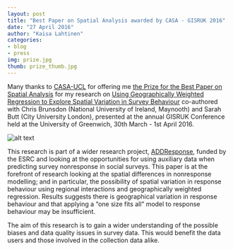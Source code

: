 ```yaml
---
layout: post
title: "Best Paper on Spatial Analysis awarded by CASA - GISRUK 2016"
date: "27 April 2016"
author: "Kaisa Lahtinen"
categories:
- blog
- press
img: prize.jpg
thumb: prize_thumb.jpg
---
```


Many thanks to [CASA-UCL](http://www.bartlett.ucl.ac.uk/casa) for offering me [the Prize for the Best Paper on Spatial Analysis](http://www.bartlett.ucl.ac.uk/casa/news/2016-04-06--Sinesio-Alves-Junior-Award-2016) for my research on [Using Geographically Weighted Regression to Explore Spatial Variation in Survey Behaviour](https://blogs.city.ac.uk/addresponse/files/2014/09/LahtinenBrunsdonButt_FINAL-16qzy9t.pdf) co-authored with Chris Brunsdon (National University of Ireland, Maynooth) and Sarah Butt (City University London), presented at the annual GISRUK Conference held at the University of Greenwich, 30th March - 1st April 2016.

![alt text](http://www.bartlett.ucl.ac.uk/casa/news/images/gisruk2016.jpg)

This research is part of a wider research project, [ADDResponse](https://blogs.city.ac.uk/addresponse/), funded by the ESRC and looking at the opportunities for using auxiliary data when predicting survey nonresponse in social surveys. This paper is at the forefront of research looking at the spatial differences in nonresponse modelling; and in particular, the possibility of spatial variation in response behaviour using regional interactions and geographically weighted regression. Results suggests there is geographical variation in response behaviour and that applying a “one size fits all” model to response behaviour may be insufficient.

The aim of this research is to gain a wider understanding of the possible biases and data quality issues in survey data. This would benefit the data users and those involved in the collection data alike.

